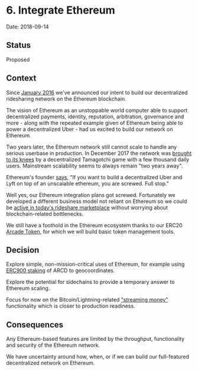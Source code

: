 # 6. Integrate Ethereum

Date: 2018-09-14

## Status

Proposed

## Context

Since [January 2016](https://cointelegraph.com/news/arcade-city-decentralized-blockchain-based-answer-to-uber) we've announced our intent to build our decentralized ridesharing network on the Ethereum blockchain.

The vision of Ethereum as an unstoppable world computer able to support decentralized payments, identity, reputation, arbitration, governance and more - along with the repeated example given of Ethereum being able to power a decentralized Uber - had us excited to build our network on Ethereum.

Two years later, the Ethereum network still cannot scale to handle any serious userbase in production. In December 2017 the network was [brought to its knees](https://www.coindesk.com/loveable-digital-kittens-clogging-ethereums-blockchain/) by a decentralized Tamagotchi game with a few thousand daily users. Mainstream scalability seems to always remain "two years away".

Ethereum's founder [says](https://www.coindesk.com/vitalik-ethereum-app-builders-screwed-scaling-limits/), "If you want to build a decentralized Uber and Lyft on top of an unscalable ethereum, you are screwed. Full stop."

Well yes, our Ethereum integration plans got screwed. Fortunately we developed a different business model not reliant on Ethereum so we could be [active in today's rideshare marketplace](https://twitter.com/ArcadeCityHall/status/1040339439497736194) without worrying about blockchain-related bottlenecks.

We still have a foothold in the Ethereum ecosystem thanks to our ERC20 [Arcade Token](0005-integrate-arcade-tokens.md), for which we will build basic token management tools. 

## Decision

Explore simple, non-mission-critical uses of Ethereum, for example using [ERC900 staking](https://twitter.com/ArcadeCityHall/status/986810067654709248) of ARCD to geocoordinates.

Explore the potential for sidechains to provide a temporary answer to Ethereum scaling.

Focus for now on the Bitcoin/Lightning-related ["streaming money"](0003-integrate-lightning.md) functionality which is closer to production readiness.

## Consequences

Any Ethereum-based features are limited by the throughput, functionality and security of the Ethereum network.

We have uncertainty around how, when, or if we can build our full-featured decentralized network on Ethereum.